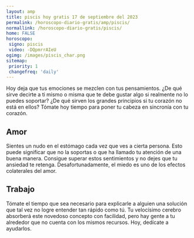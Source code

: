 ```yaml
---
layout: amp
title: piscis hoy gratis 17 de septiembre del 2023 
permalink: /horoscopo-diario-gratis/amp/piscis/
normallink: /horoscopo-diario-gratis/piscis/
home: FALSE
horoscopo:
 signo: piscis
 video: -DQpmrrAIeU
ogimg: /images/piscis_char.png
sitemap:
 priority: 1
 changefreq: 'daily'
---
```



Hoy deja que tus emociones se mezclen con tus pensamientos. ¿De qué sirve decirte a ti mismo o misma que te debe gustar algo si realmente no lo puedes soportar? ¿De qué sirven los grandes principios si tu corazón no está en ellos? Tómate hoy tiempo para poner tu cabeza en sincronía con tu corazón.

## Amor

Sientes un nudo en el estómago cada vez que ves a cierta persona. Esto puede significar que no la soportas o que ha llamado tu atención de una buena manera. Consigue superar estos sentimientos y no dejes que tu ansiedad te retenga. Desafortunadamente, el miedo es uno de los efectos colaterales del amor.

## Trabajo

Tómate el tiempo que sea necesario para explicarle a alguien una solución que tal vez no logre entender tan rápido como tú. Tu velocísimo cerebro absorberá este novedoso concepto con facilidad, pero hay gente a tu alrededor que no cuenta con los mismos recursos. Hoy, dedícate a ayudarlos.